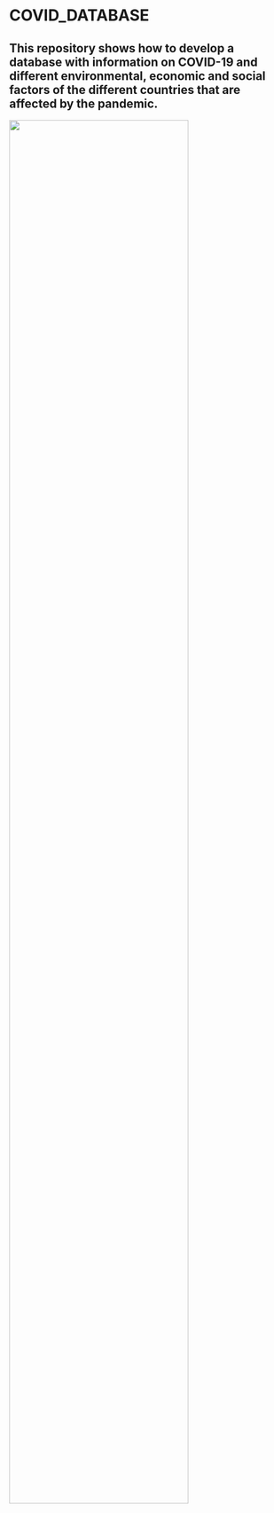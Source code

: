 # COVID_DATABASE
## This repository shows how to develop a database with information on COVID-19 and different environmental, economic and social factors of the different countries that are affected by the pandemic.
<img src='https://www.hoyesarte.com/wp-content/uploads/2020/03/covid-19.jpg' height = 80%>

